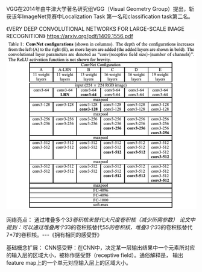 VGG在2014年由牛津大学著名研究组VGG（Visual Geometry Group）提出，斩获该年ImageNet竞赛中Localization Task
第一名和classification task第二名。

《VERY DEEP CONVOLUTIONAL NETWORKS FOR LARGE-SCALE IMAGE RECOGNITION》
https://arxiv.org/pdf/1409.1556.pdf
![img.png](vgg.png)

网络亮点：
通过堆叠多个3*3卷积核来替代大尺度卷积核（减少所需参数）
论文中提到：可以通过堆叠两个3*3的卷积核替代5*5的卷积核，堆叠3个3*3的卷积核替代7*7的卷积核。---《拥有相同的感受野》

基础概念扩展：
CNN感受野：在CNN中，决定某一层输出结果中一个元素所对应的输入层的区域大小，被称作感受野（receptive field）。通俗解释是，
输出feature map上的一个单元对应输入层上的区域大小。